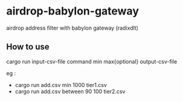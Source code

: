 # airdrop-babylon-gateway

airdrop address filter with babylon gateway (radixdlt)

## How to use

cargo run input-csv-file command min max{optional} output-csv-file

eg :

- cargo run add.csv min 1000 tier1.csv
- cargo run add.csv between 90 100 tier2.csv
